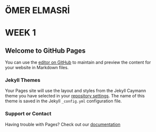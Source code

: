 # ÖMER ELMASRİ
# WEEK 1
## Welcome to GitHub Pages
You can use the [editor on GitHub](https://github.com/MEF-BDA503/pj18-elmasriomer/edit/master/index.md) to maintain and preview the content for your website in Markdown files.

### Jekyll Themes
Your Pages site will use the layout and styles from the Jekyll Caymann theme you have selected in your [repository settings](https://github.com/MEF-BDA503/pj18-elmasriomer/settings). The name of this theme is saved in the Jekyll `_config.yml` configuration file.

### Support or Contact
Having trouble with Pages? Check out our [documentation](https://help.github.com/categories/github-pages-basics/)
